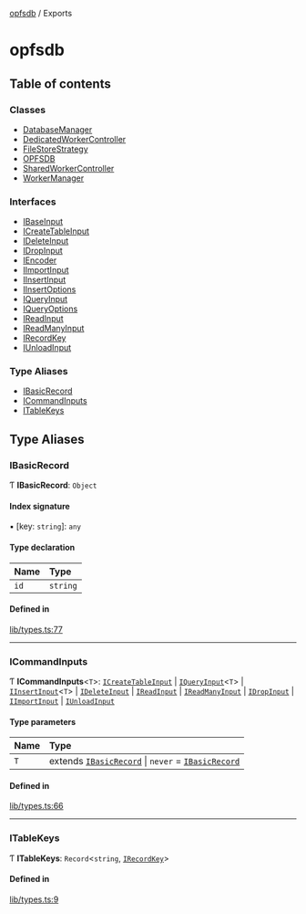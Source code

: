 [opfsdb](README.md) / Exports

# opfsdb

## Table of contents

### Classes

- [DatabaseManager](classes/DatabaseManager.md)
- [DedicatedWorkerController](classes/DedicatedWorkerController.md)
- [FileStoreStrategy](classes/FileStoreStrategy.md)
- [OPFSDB](classes/OPFSDB.md)
- [SharedWorkerController](classes/SharedWorkerController.md)
- [WorkerManager](classes/WorkerManager.md)

### Interfaces

- [IBaseInput](interfaces/IBaseInput.md)
- [ICreateTableInput](interfaces/ICreateTableInput.md)
- [IDeleteInput](interfaces/IDeleteInput.md)
- [IDropInput](interfaces/IDropInput.md)
- [IEncoder](interfaces/IEncoder.md)
- [IImportInput](interfaces/IImportInput.md)
- [IInsertInput](interfaces/IInsertInput.md)
- [IInsertOptions](interfaces/IInsertOptions.md)
- [IQueryInput](interfaces/IQueryInput.md)
- [IQueryOptions](interfaces/IQueryOptions.md)
- [IReadInput](interfaces/IReadInput.md)
- [IReadManyInput](interfaces/IReadManyInput.md)
- [IRecordKey](interfaces/IRecordKey.md)
- [IUnloadInput](interfaces/IUnloadInput.md)

### Type Aliases

- [IBasicRecord](modules.md#ibasicrecord)
- [ICommandInputs](modules.md#icommandinputs)
- [ITableKeys](modules.md#itablekeys)

## Type Aliases

### IBasicRecord

Ƭ **IBasicRecord**: `Object`

#### Index signature

▪ [key: `string`]: `any`

#### Type declaration

| Name | Type |
| :------ | :------ |
| `id` | `string` |

#### Defined in

[lib/types.ts:77](https://github.com/sliterok/opfsdb/blob/bc134c9/lib/types.ts#L77)

___

### ICommandInputs

Ƭ **ICommandInputs**\<`T`\>: [`ICreateTableInput`](interfaces/ICreateTableInput.md) \| [`IQueryInput`](interfaces/IQueryInput.md)\<`T`\> \| [`IInsertInput`](interfaces/IInsertInput.md)\<`T`\> \| [`IDeleteInput`](interfaces/IDeleteInput.md) \| [`IReadInput`](interfaces/IReadInput.md) \| [`IReadManyInput`](interfaces/IReadManyInput.md) \| [`IDropInput`](interfaces/IDropInput.md) \| [`IImportInput`](interfaces/IImportInput.md) \| [`IUnloadInput`](interfaces/IUnloadInput.md)

#### Type parameters

| Name | Type |
| :------ | :------ |
| `T` | extends [`IBasicRecord`](modules.md#ibasicrecord) \| `never` = [`IBasicRecord`](modules.md#ibasicrecord) |

#### Defined in

[lib/types.ts:66](https://github.com/sliterok/opfsdb/blob/bc134c9/lib/types.ts#L66)

___

### ITableKeys

Ƭ **ITableKeys**: `Record`\<`string`, [`IRecordKey`](interfaces/IRecordKey.md)\>

#### Defined in

[lib/types.ts:9](https://github.com/sliterok/opfsdb/blob/bc134c9/lib/types.ts#L9)
